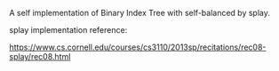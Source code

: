 A self implementation of Binary Index Tree with self-balanced by splay.

splay implementation reference:

https://www.cs.cornell.edu/courses/cs3110/2013sp/recitations/rec08-splay/rec08.html